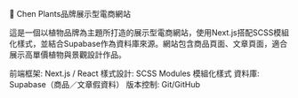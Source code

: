 🌿 Chen Plants品牌展示型電商網站

這是一個以植物品牌為主題所打造的展示型電商網站，使用Next.js搭配SCSS模組化樣式，並結合Supabase作為資料庫來源。網站包含商品頁面、文章頁面，適合展示高單價植物與景觀設計作品。

前端框架: Next.js / React
樣式設計: SCSS Modules 模組化樣式
資料庫: Supabase（商品／文章假資料）
版本控制: Git/GitHub
